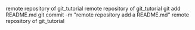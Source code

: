 remote repository of git_tutorial
remote repository of git_tutorial
git add README.md
git commit -m "remote repository add a README.md"
remote repository of git_tutorial
